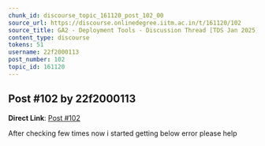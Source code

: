 ```yaml
---
chunk_id: discourse_topic_161120_post_102_00
source_url: https://discourse.onlinedegree.iitm.ac.in/t/161120/102
source_title: GA2 - Deployment Tools - Discussion Thread [TDS Jan 2025]
content_type: discourse
tokens: 51
username: 22f2000113
post_number: 102
topic_id: 161120
---
```


## Post #102 by 22f2000113

**Direct Link**: [Post #102](https://discourse.onlinedegree.iitm.ac.in/t/161120/102)

After checking few times now i started getting below error please help
